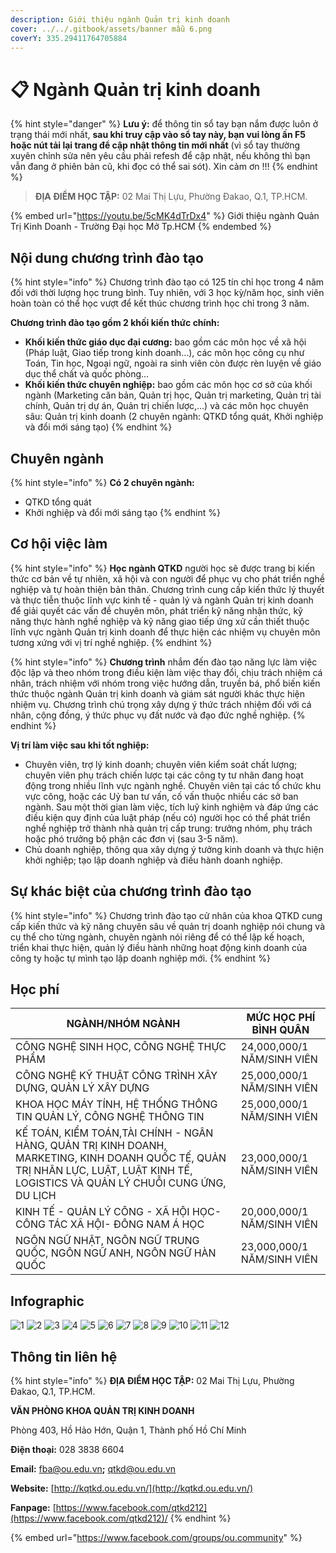 ```yaml
---
description: Giới thiệu ngành Quản trị kinh doanh
cover: ../../.gitbook/assets/banner mẫu 6.png
coverY: 335.29411764705884
---
```


# 📋 Ngành Quản trị kinh doanh

{% hint style="danger" %}
**Lưu ý:** để thông tin sổ tay bạn nắm được luôn ở trạng thái mới nhất, **sau khi truy cập vào sổ tay này, bạn vui lòng ấn F5 hoặc nút tải lại trang để cập nhật thông tin mới nhất** (vì sổ tay thường xuyên chỉnh sửa nên yêu cầu phải refesh để cập nhật, nếu không thì bạn vẫn đang ở phiên bản cũ, khi đọc có thể sai sót). Xin cảm ơn !!!
{% endhint %}

> **ĐỊA ĐIỂM HỌC TẬP:** 02 Mai Thị Lựu, Phường Đakao, Q.1, TP.HCM.

{% embed url="https://youtu.be/5cMK4dTrDx4" %}
Giới thiệu ngành Quản Trị Kinh Doanh - Trường Đại học Mở Tp.HCM
{% endembed %}

## Nội dung chương trình đào tạo

{% hint style="info" %}
Chương trình đào tạo có 125 tín chỉ học trong 4 năm đối với thời lượng học trung bình. Tuy nhiên, với 3 học kỳ/năm học, sinh viên hoàn toàn có thể học vượt để kết thúc chương trình học chỉ trong 3 năm.

**Chương trình đào tạo gồm 2 khối kiến thức chính:**

* **Khối kiến thức giáo dục đại cương:** bao gồm các môn học về xã hội (Pháp luật, Giao tiếp trong kinh doanh…), các môn học công cụ như Toán, Tin học, Ngoại ngữ, ngoài ra sinh viên còn được rèn luyện về giáo dục thể chất và quốc phòng…
* **Khối kiến thức chuyên nghiệp:** bao gồm các môn học cơ sở của khối ngành (Marketing căn bản, Quản trị học, Quản trị marketing, Quản trị tài chính, Quản trị dự án, Quản trị chiến lược,…) và các môn học chuyên sâu: Quản trị kinh doanh (2 chuyên ngành: QTKD tổng quát, Khởi nghiệp và đổi mới sáng tạo)
{% endhint %}

## Chuyên ngành

{% hint style="info" %}
**Có 2 chuyên ngành:**

* QTKD tổng quát
* Khởi nghiệp và đổi mới sáng tạo
{% endhint %}

## Cơ hội việc làm

{% hint style="info" %}
**Học ngành QTKD** người học sẽ được trang bị kiến thức cơ bản về tự nhiên, xã hội và con người để phục vụ cho phát triển nghề nghiệp và tự hoàn thiện bản thân. Chương trình cung cấp kiến thức lý thuyết và thực tiễn thuộc lĩnh vực kinh tế - quản lý và ngành Quản trị kinh doanh để giải quyết các vấn đề chuyên môn, phát triển kỹ năng nhận thức, kỹ năng thực hành nghề nghiệp và kỹ năng giao tiếp ứng xử cần thiết thuộc lĩnh vực ngành Quản trị kinh doanh để thực hiện các nhiệm vụ chuyên môn tương xứng với vị trí nghề nghiệp.
{% endhint %}

{% hint style="info" %}
**Chương trình** nhắm đến đào tạo năng lực làm việc độc lập và theo nhóm trong điều kiện làm việc thay đổi, chịu trách nhiệm cá nhân, trách nhiệm với nhóm trong việc hướng dẫn, truyền bá, phổ biến kiến thức thuộc ngành Quản trị kinh doanh và giám sát người khác thực hiện nhiệm vụ. Chương trình chú trọng xây dựng ý thức trách nhiệm đối với cá nhân, cộng đồng, ý thức phục vụ đất nước và đạo đức nghề nghiệp.
{% endhint %}

**Vị trí làm việc sau khi tốt nghiệp:**

* Chuyên viên, trợ lý kinh doanh; chuyên viên kiểm soát chất lượng; chuyên viên phụ trách chiến lược tại các công ty tư nhân đang hoạt động trong nhiều lĩnh vực ngành nghề. Chuyên viên tại các tổ chức khu vực công, hoặc các Uỷ ban tư vấn, cố vấn thuộc nhiều các sở ban ngành. Sau một thời gian làm việc, tích luỹ kinh nghiệm và đáp ứng các điều kiện quy định của luật pháp (nếu có) người học có thể phát triển nghề nghiệp trở thành nhà quản trị cấp trung: trưởng nhóm, phụ trách hoặc phó trưởng bộ phận các đơn vị (sau 3-5 năm).
* Chủ doanh nghiệp, thông qua xây dựng ý tưởng kinh doanh và thực hiện khởi nghiệp; tạo lập doanh nghiệp và điều hành doanh nghiệp.

## Sự khác biệt của chương trình đào tạo

{% hint style="info" %}
Chương trình đào tạo cử nhân của khoa QTKD cung cấp kiến thức và kỹ năng chuyên sâu về quản trị doanh nghiệp nói chung và cụ thể cho từng ngành, chuyên ngành nói riêng để có thể lập kế hoạch, triển khai thực hiện, quản lý điều hành những hoạt động kinh doanh của công ty hoặc tự mình tạo lập doanh nghiệp mới.
{% endhint %}

## Học phí

| NGÀNH/NHÓM NGÀNH                                                                                                                                                                  | MỨC HỌC PHÍ BÌNH QUÂN      |
| --------------------------------------------------------------------------------------------------------------------------------------------------------------------------------- | -------------------------- |
| CÔNG NGHỆ SINH HỌC, CÔNG NGHỆ THỰC PHẨM                                                                                                                                           | 24,000,000/1 NĂM/SINH VIÊN |
| CÔNG NGHỆ KỸ THUẬT CÔNG TRÌNH XÂY DỰNG, QUẢN LÝ XÂY DỰNG                                                                                                                          | 25,000,000/1 NĂM/SINH VIÊN |
| KHOA HỌC MÁY TÍNH, HỆ THỐNG THÔNG TIN QUẢN LÝ, CÔNG NGHỆ THÔNG TIN                                                                                                                | 25,000,000/1 NĂM/SINH VIÊN |
| KẾ TOÁN, KIỂM TOÁN,TÀI CHÍNH - NGÂN HÀNG, QUẢN TRỊ KINH DOANH, MARKETING, KINH DOANH QUỐC TẾ, QUẢN TRỊ NHÂN LỰC, LUẬT, LUẬT KINH TẾ, LOGISTICS VÀ QUẢN LÝ CHUỖI CUNG ỨNG, DU LỊCH | 23,000,000/1 NĂM/SINH VIÊN |
| KINH TẾ - QUẢN LÝ CÔNG - XÃ HỘI HỌC- CÔNG TÁC XÃ HỘI- ĐÔNG NAM Á HỌC                                                                                                              | 20,000,000/1 NĂM/SINH VIÊN |
| NGÔN NGỮ NHẬT, NGÔN NGỮ TRUNG QUỐC, NGÔN NGỮ ANH, NGÔN NGỮ HÀN QUỐC                                                                                                               | 23,000,000/1 NĂM/SINH VIÊN |

## Infographic

![1](<../../.gitbook/assets/1 - tiêu đề.png>) ![2](<../../.gitbook/assets/2 - giới thiệu chung (7).png>) ![3](<../../.gitbook/assets/3 - Ngành & việc làm.png>) ![4](<../../.gitbook/assets/4 - NGÀNH QUẢN TRỊ KINH DOANH.png>) ![5](<../../.gitbook/assets/5 - NGÀNH QUẢN TRỊ KINH DOANH.png>) ![6](<../../.gitbook/assets/6 - NGÀNH QUẢN TRỊ KINH DOANH.png>) ![7](<../../.gitbook/assets/7 - MỤC TIÊU ĐÀO TẠO (1).png>) ![8](<../../.gitbook/assets/8 - MỤC TIÊU ĐÀO TẠO.png>) ![9](<../../.gitbook/assets/9 - NỘI DUNG CHƯƠNG TRÌNH ĐÀO TẠO.png>) ![10](<../../.gitbook/assets/10 - NỘI DUNG CHƯƠNG TRÌNH ĐÀO TẠO (1).png>) ![11](<../../.gitbook/assets/12 - học phí (1).png>) ![12](<../../.gitbook/assets/13 - học phí (1) (1).png>)

## Thông tin liên hệ

{% hint style="info" %}
**ĐỊA ĐIỂM HỌC TẬP:** 02 Mai Thị Lựu, Phường Đakao, Q.1, TP.HCM.

**VĂN PHÒNG KHOA QUẢN TRỊ KINH DOANH**

Phòng 403, Hồ Hảo Hớn, Quận 1, Thành phố Hồ Chí Minh

**Điện thoại:** 028 3838 6604

**Email:** [fba@ou.edu.vn](mailto:fba@ou.edu.vn)**;** qtkd@ou.edu.vn

**Website:** [http://kqtkd.ou.edu.vn/](http://kqtkd.ou.edu.vn/)

**Fanpage:** [https://www.facebook.com/qtkd212](https://www.facebook.com/qtkd212)/
{% endhint %}

{% embed url="https://www.facebook.com/groups/ou.community" %}
